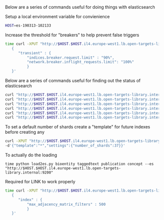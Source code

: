 

Below are a series of commands useful for doing things with elasticsearch

Setup a local environment variable for convienience
```sh
HOST=es-190313-102133
```

Increase the threshold for "breakers" to help prevent false triggers
```sh
time curl -XPUT "http://$HOST.$HOST.il4.europe-west1.lb.open-targets-library.internal:9200/_cluster/settings" -H 'Content-Type: application/json' -d'
   {
      "transient" : {
          "indices.breaker.request.limit" : "90%",
          "network.breaker.inflight_requests.limit": "100%"
          }
   }'
```

Below are a series of commands useful for finding out the status of elasticsearch
```sh
curl "http://$HOST.$HOST.il4.europe-west1.lb.open-targets-library.internal:9200/_cat/nodes?v&s=name"
curl "http://$HOST.$HOST.il4.europe-west1.lb.open-targets-library.internal:9200/_cat/indices?v&s=index"
curl "http://$HOST.$HOST.il4.europe-west1.lb.open-targets-library.internal:9200/_cat/shards?v&s=index,shard,prirep"
curl "http://$HOST.$HOST.il4.europe-west1.lb.open-targets-library.internal:9200/_cat/allocation?v&s=node"
curl "http://$HOST.$HOST.il4.europe-west1.lb.open-targets-library.internal:9200/_cluster/health?pretty"
curl "http://$HOST.$HOST.il4.europe-west1.lb.open-targets-library.internal:9200/_cluster/state?pretty"
```

To set a default number of shards create a "template" for future indexes before creating any
```sh
curl -XPUT "http://$HOST.$HOST.il4.europe-west1.lb.open-targets-library.internal:9200/_template/default" -H 'Content-Type: application/json' \
-d'{"template":"*","settings":{"number_of_shards":37}}'
```

To actually do the loading
```
time python load2es.py bioentity taggedtext publication concept --es "http://$HOST.$HOST.il4.europe-west1.lb.open-targets-library.internal:9200"
```

Required for LINK to work properly
```sh
time curl -XPUT "http://$HOST.$HOST.il4.europe-west1.lb.open-targets-library.internal:9200/pubmed-19-concept/_settings" -H 'Content-Type: application/json' -d'
   {
      "index" : {
          "max_adjacency_matrix_filters" : 500
          }
   }'
```